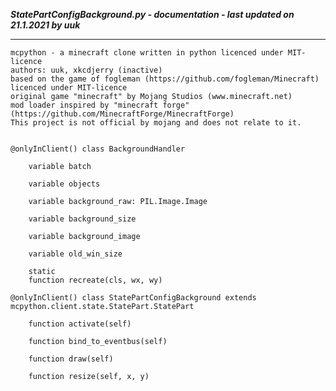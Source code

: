 ***StatePartConfigBackground.py - documentation - last updated on 21.1.2021 by uuk***
___

    mcpython - a minecraft clone written in python licenced under MIT-licence
    authors: uuk, xkcdjerry (inactive)
    based on the game of fogleman (https://github.com/fogleman/Minecraft) licenced under MIT-licence
    original game "minecraft" by Mojang Studios (www.minecraft.net)
    mod loader inspired by "minecraft forge" (https://github.com/MinecraftForge/MinecraftForge)
    This project is not official by mojang and does not relate to it.


    @onlyInClient() class BackgroundHandler

        variable batch

        variable objects

        variable background_raw: PIL.Image.Image

        variable background_size

        variable background_image

        variable old_win_size

        static
        function recreate(cls, wx, wy)

    @onlyInClient() class StatePartConfigBackground extends mcpython.client.state.StatePart.StatePart

        function activate(self)

        function bind_to_eventbus(self)

        function draw(self)

        function resize(self, x, y)